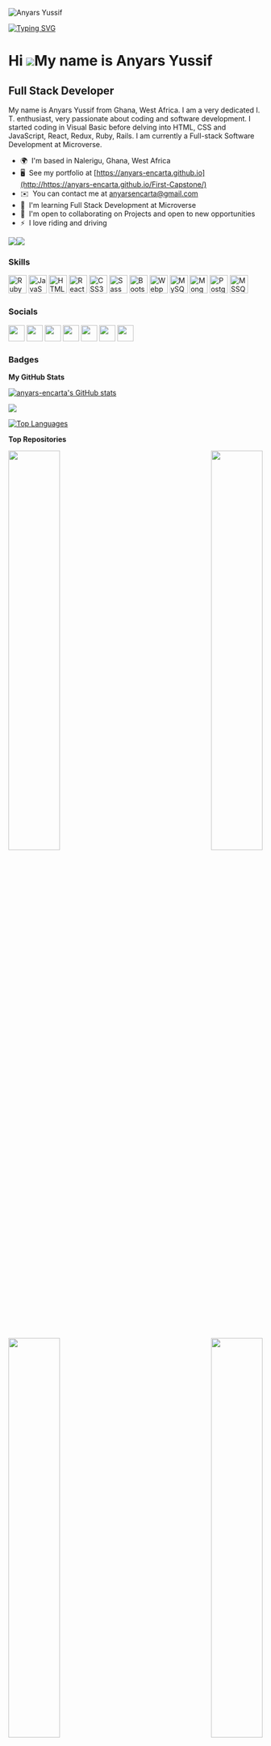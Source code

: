![Anyars Yussif](https://github.com/anyars-encarta/anyars-encarta/assets/29536724/06e0d5b2-3556-4bb5-916b-d8686b86e0b0)

[![Typing SVG](https://readme-typing-svg.herokuapp.com?font=Mona+Sans&weight=600&size=35&pause=1000&color=000000&width=1200&height=150&lines=Hello%2C+I+am+Anyars+Yussif;I+am+a+full-Stack+Web%2FSoftware+Developer;My+stacks+include+HTML%2C+CSS%2C+JavaScript%2C+React%2C+and+Ruby;I+am+open+to+new+opportunities)](https://git.io/typing-svg)

Hi ![](https://user-images.githubusercontent.com/18350557/176309783-0785949b-9127-417c-8b55-ab5a4333674e.gif)My name is Anyars Yussif
=====================================================================================================================================

Full Stack Developer
--------------------

My name is Anyars Yussif from Ghana, West Africa. I am a very dedicated I. T. enthusiast, very passionate about coding and software development. I started coding in Visual Basic before delving into HTML, CSS and JavaScript, React, Redux, Ruby, Rails. I am currently a Full-stack Software Development at Microverse.

* 🌍  I'm based in Nalerigu, Ghana, West Africa
* 🖥️  See my portfolio at [https://anyars-encarta.github.io](http://https://anyars-encarta.github.io/First-Capstone/)
* ✉️  You can contact me at [anyarsencarta@gmail.com](mailto:anyarsencarta@gmail.com)
* 🧠  I'm learning Full Stack Development at Microverse
* 🤝  I'm open to collaborating on Projects and open to new opportunities
* ⚡  I love riding and driving

<a href="https://www.github.com/anyars-encarta" target="_blank" rel="noreferrer"><img
src="https://img.shields.io/github/followers/anyars-encarta?logo=github&style=for-the-badge&color=0891b2&labelColor=1c1917" /></a><a href="https://www.twitter.com/anyarsencarta" target="_blank" rel="noreferrer"><img
src="https://img.shields.io/twitter/follow/anyarsencarta?logo=twitter&style=for-the-badge&color=0891b2&labelColor=1c1917"
/></a>

### Skills


<p align="left">
<a href="https://www.ruby-lang.org/en/" target="_blank" rel="noreferrer"><img src="https://raw.githubusercontent.com/danielcranney/readme-generator/main/public/icons/skills/ruby-colored.svg" width="36" height="36" alt="Ruby" /></a>
<a href="https://developer.mozilla.org/en-US/docs/Web/JavaScript" target="_blank" rel="noreferrer"><img src="https://raw.githubusercontent.com/danielcranney/readme-generator/main/public/icons/skills/javascript-colored.svg" width="36" height="36" alt="JavaScript" /></a>
<a href="https://developer.mozilla.org/en-US/docs/Glossary/HTML5" target="_blank" rel="noreferrer"><img src="https://raw.githubusercontent.com/danielcranney/readme-generator/main/public/icons/skills/html5-colored.svg" width="36" height="36" alt="HTML5" /></a>
<a href="https://reactjs.org/" target="_blank" rel="noreferrer"><img src="https://raw.githubusercontent.com/danielcranney/readme-generator/main/public/icons/skills/react-colored.svg" width="36" height="36" alt="React" /></a>
<a href="https://www.w3.org/TR/CSS/#css" target="_blank" rel="noreferrer"><img src="https://raw.githubusercontent.com/danielcranney/readme-generator/main/public/icons/skills/css3-colored.svg" width="36" height="36" alt="CSS3" /></a>
<a href="https://sass-lang.com/" target="_blank" rel="noreferrer"><img src="https://raw.githubusercontent.com/danielcranney/readme-generator/main/public/icons/skills/sass-colored.svg" width="36" height="36" alt="Sass" /></a>
<a href="https://getbootstrap.com/" target="_blank" rel="noreferrer"><img src="https://raw.githubusercontent.com/danielcranney/readme-generator/main/public/icons/skills/bootstrap-colored.svg" width="36" height="36" alt="Bootstrap" /></a>
<a href="https://webpack.js.org/" target="_blank" rel="noreferrer"><img src="https://raw.githubusercontent.com/danielcranney/readme-generator/main/public/icons/skills/webpack-colored.svg" width="36" height="36" alt="Webpack" /></a>
<a href="https://www.mysql.com/" target="_blank" rel="noreferrer"><img src="https://raw.githubusercontent.com/danielcranney/readme-generator/main/public/icons/skills/mysql-colored.svg" width="36" height="36" alt="MySQL" /></a>
<a href="https://www.mongodb.com/" target="_blank" rel="noreferrer"><img src="https://raw.githubusercontent.com/danielcranney/readme-generator/main/public/icons/skills/mongodb-colored.svg" width="36" height="36" alt="MongoDB" /></a>
<a href="https://www.postgresql.org/" target="_blank" rel="noreferrer"><img src="https://raw.githubusercontent.com/danielcranney/readme-generator/main/public/icons/skills/postgresql-colored.svg" width="36" height="36" alt="PostgreSQL" /></a>
<a href="https://www.microsoft.com/en-us/sql-server/sql-server-downloads/" target="_blank" rel="noreferrer"><img src="https://e7.pngegg.com/pngimages/515/909/png-clipart-microsoft-sql-server-computer-servers-database-microsoft-microsoft-sql-server-server-computer.png" width="36" height="36" alt="MSSQL" /></a>
</p>

### Socials

<p align="left"> <a href="https://www.facebook.com/encartadegreat?_rdc=1&_rdr" target="_blank" rel="noreferrer"><img src="https://raw.githubusercontent.com/danielcranney/readme-generator/main/public/icons/socials/facebook.svg" width="32" height="32" /></a> <a href="https://www.github.com/anyars-encarta" target="_blank" rel="noreferrer"><img src="https://raw.githubusercontent.com/danielcranney/readme-generator/main/public/icons/socials/github.svg" width="32" height="32" /></a> <a href="http://www.instagram.com/anyarsyussif/" target="_blank" rel="noreferrer"><img src="https://raw.githubusercontent.com/danielcranney/readme-generator/main/public/icons/socials/instagram.svg" width="32" height="32" /></a> <a href="https://www.linkedin.com/in/anyars-yussif/" target="_blank" rel="noreferrer"><img src="https://raw.githubusercontent.com/danielcranney/readme-generator/main/public/icons/socials/linkedin.svg" width="32" height="32" /></a> <a href="https://www.stackoverflow.com/users/22085924/anyars-yussif" target="_blank" rel="noreferrer"><img src="https://raw.githubusercontent.com/danielcranney/readme-generator/main/public/icons/socials/stackoverflow.svg" width="32" height="32" /></a> <a href="https://www.twitter.com/anyarsencarta" target="_blank" rel="noreferrer"><img src="https://raw.githubusercontent.com/danielcranney/readme-generator/main/public/icons/socials/twitter.svg" width="32" height="32" /></a> <a href="https://www.youtube.com/c/https://youtube.com/@anyarsencarta" target="_blank" rel="noreferrer"><img src="https://raw.githubusercontent.com/danielcranney/readme-generator/main/public/icons/socials/youtube.svg" width="32" height="32" /></a></p>

### Badges

<b>My GitHub Stats</b>

<a href="http://www.github.com/anyars-encarta"><img src="https://github-readme-stats.vercel.app/api?username=anyars-encarta&show_icons=true&hide=&count_private=true&title_color=0891b2&text_color=ffffff&icon_color=0891b2&bg_color=1c1917&hide_border=true&show_icons=true" alt="anyars-encarta's GitHub stats" /></a>

<a href="http://www.github.com/anyars-encarta"><img src="https://github-readme-streak-stats.herokuapp.com/?user=anyars-encarta&stroke=ffffff&background=1c1917&ring=0891b2&fire=0891b2&currStreakNum=ffffff&currStreakLabel=0891b2&sideNums=ffffff&sideLabels=ffffff&dates=ffffff&hide_border=true" /></a>

<a href="https://github.com/anyars-encarta" align="left"><img src="https://github-readme-stats.vercel.app/api/top-langs/?username=anyars-encarta&langs_count=10&title_color=0891b2&text_color=ffffff&icon_color=0891b2&bg_color=1c1917&hide_border=true&locale=en&custom_title=Top%20%Languages" alt="Top Languages" /></a>

<b>Top Repositories</b>

<div width="100%" align="center"><a href="https://github.com/anyars-encarta/Series-Review-Portal" align="left"><img align="left" width="45%" src="https://github-readme-stats.vercel.app/api/pin/?username=anyars-encarta&repo=Series-Review-Portal&title_color=0891b2&text_color=ffffff&icon_color=0891b2&bg_color=1c1917&hide_border=true&locale=en" /></a><a href="https://github.com/anyars-encarta/Leaderboard-List-App" align="right"><img align="right" width="45%" src="https://github-readme-stats.vercel.app/api/pin/?username=anyars-encarta&repo=Leaderboard-List-App&title_color=0891b2&text_color=ffffff&icon_color=0891b2&bg_color=1c1917&hide_border=true&locale=en" /></a></div><br /><br /><br /><br /><br /><br /><br />

<br /><br /><br /><br /><br />

<div width="100%" align="center"><a href="https://github.com/anyars-encarta/To-do-list" align="left"><img align="left" width="45%" src="https://github-readme-stats.vercel.app/api/pin/?username=anyars-encarta&repo=To-do-list&title_color=0891b2&text_color=ffffff&icon_color=0891b2&bg_color=1c1917&hide_border=true&locale=en" /></a><a href="https://github.com/anyars-encarta/Personal-to-Do-App" align="right"><img align="right" width="45%" src="https://github-readme-stats.vercel.app/api/pin/?username=anyars-encarta&repo=Personal-to-Do-App&title_color=0891b2&text_color=ffffff&icon_color=0891b2&bg_color=1c1917&hide_border=true&locale=en" /></a></div>
